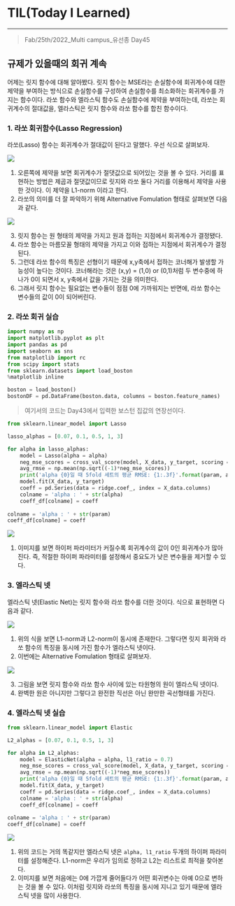 # TIL(Today I Learned)

___

> Fab/25th/2022_Multi campus_유선종 Day45

## 규제가 있을때의 회귀 계속
어제는 릿지 함수에 대해 알아봤다. 릿지 함수는 MSE라는 손실함수에 회귀계수에 대한 제약을 부여하는 방식으로 손실함수를 구성하여 손실함수를 최소화하는 회귀계수를 가지는 함수이다. 라쏘 함수와 엘라스틱 함수도 손실함수에 제약을 부여하는데, 라쏘는 회귀계수의 절대값을, 엘라스틱은 릿지 함수와 라쏘 함수를 합친 함수이다.

### 1. 라쏘 회귀함수(Lasso Regression)
라쏘(Lasso) 함수는 회귀계수가 절대값이 된다고 말했다. 우선 식으로 살펴보자.

<img src="https://user-images.githubusercontent.com/97590480/155631359-9254cb23-41b4-4349-8eb8-188d4d0cac91.png">

1. 오른쪽에 제약을 보면 회귀계수가 절댓값으로 되어있는 것을 볼 수 있다. 거리를 표현하는 방법은 제곱과 절댓값이므로 릿지와 라쏘 둘다 거리를 이용해서 제약을 사용한 것이다. 이 제약을 L1-norm 이라고 한다.
2. 라쏘의 의미를 더 잘 파악하기 위해 Alternative Fomulation 형태로 살펴보면 다음과 같다.

<img src="https://user-images.githubusercontent.com/97590480/155629710-1ad282b4-1e3b-45f9-a2c8-bf82adf55b96.png">

3. 릿지 함수는 원 형태의 제약을 가지고 원과 접하는 지점에서 회귀계수가 결정됐다.
4. 라쏘 함수는 마름모꼴 형태의 제약을 가지고 이와 접하는 지점에서 회귀계수가 결정된다.
5. 그런데 라쏘 함수의 특징은 선형이기 때문에 x,y축에서 접하는 코너해가 발생할 가능성이 높다는 것이다. 코너해라는 것은 (x,y) = (1,0) or (0,1)처럼 두 변수중에 하나가 0이 되면서 x, y축에서 값을 가지는 것을 의미한다.
6. 그래서 릿지 함수는 필요없는 변수들이 점점 0에 가까워지는 반면에, 라쏘 함수는 변수들의 값이 0이 되어버린다.

### 2. 라쏘 회귀 실습
```python
import numpy as np
import matplotlib.pyplot as plt
import pandas as pd
import seaborn as sns
from matplotlib import rc
from scipy import stats
from sklearn.datasets import load_boston
%matplotlib inline

boston = load_boston()
bostonDF = pd.DataFrame(boston.data, columns = boston.feature_names)
```
> 여기서의 코드는 Day43에서 입력한 보스턴 집값의 연장선이다. 

```python
from sklearn.linear_model import Lasso

lasso_alphas = [0.07, 0.1, 0.5, 1, 3]

for alpha in lasso_alphas:
    model = Lasso(alpha = alpha)
    neg_mse_scores = cross_val_score(model, X_data, y_target, scoring = 'neg_mean_squared_error', cv = 5)
    avg_rmse = np.mean(np.sqrt((-1)*neg_mse_scores))
    print('alpha {0}일 때 5fold 세트의 평균 RMSE: {1:.3f}'.format(param, avg_rmse))
    model.fit(X_data, y_target)
    coeff = pd.Series(data = ridge.coef_, index = X_data.columns)                             
    colname = 'alpha : ' + str(alpha)
    coeff_df[colname] = coeff 
                
colname = 'alpha : ' + str(param)
coeff_df[colname] = coeff          
```

<img src="https://user-images.githubusercontent.com/97590480/155631009-6bc28f54-b3ab-44cf-b814-16be764e2f36.png">

1. 이미지를 보면 하이퍼 파라미터가 커질수록 회귀계수의 값이 0인 회귀계수가 많아진다. 즉, 적절한 하이퍼 파라미터를 설정해서 중요도가 낮은 변수들을 제거할 수 있다.

### 3. 엘라스틱 넷
엘라스틱 넷(Elastic Net)는 릿지 함수와 라쏘 함수를 더한 것이다. 식으로 표현하면 다음과 같다.

<img src="https://user-images.githubusercontent.com/97590480/155631407-0e61a174-3dd2-4736-957c-ab1691d35205.png">

1. 위의 식을 보면 L1-norm과 L2-norm이 동시에 존재한다. 그렇다면 릿지 회귀와 라쏘 함수의 특징을 동시에 가진 함수가 엘라스틱 넷이다.
2. 이번에는 Alternative Fomulation 형태로 살펴보자.

<img src="https://user-images.githubusercontent.com/97590480/155631680-e9d21e4e-5178-4fca-a23a-9ab828da4dd2.png">

3. 그림을 보면 릿지 함수와 라쏘 함수 사이에 있는 타원형의 원이 엘라스틱 넷이다.
4. 완벽한 원은 아니지만 그렇다고 완전한 직선은 아닌 완만한 곡선형태를 가진다.

### 4. 엘라스틱 넷 실습

```python
from sklearn.linear_model import Elastic

L2_alphas = [0.07, 0.1, 0.5, 1, 3]

for alpha in L2_alphas:
    model = ElasticNet(alpha = alpha, l1_ratio = 0.7)
    neg_mse_scores = cross_val_score(model, X_data, y_target, scoring = 'neg_mean_squared_error', cv = 5)
    avg_rmse = np.mean(np.sqrt((-1)*neg_mse_scores))
    print('alpha {0}일 때 5fold 세트의 평균 RMSE: {1:.3f}'.format(param, avg_rmse))
    model.fit(X_data, y_target)
    coeff = pd.Series(data = ridge.coef_, index = X_data.columns)                             
    colname = 'alpha : ' + str(alpha)
    coeff_df[colname] = coeff 
                
colname = 'alpha : ' + str(param)
coeff_df[colname] = coeff     
```

<img src="https://user-images.githubusercontent.com/97590480/155632092-bdcc4893-b0e1-4d24-b60e-23aa37b9d78e.png">

1. 위의 코드는 거의 똑같지만 엘라스틱 넷은 `alpha, l1_ratio` 두개의 하이퍼 파라미터를 설정해준다. L1-norm은 우리가 임의로 정하고 L2는 리스트로 최적을 찾아본다.
2. 이미지를 보면 처음에는 0에 가깝게 줄어들다가 어떤 회귀변수는 아예 0으로 변하는 것을 볼 수 있다. 이처럼 릿지와 라쏘의 특징을 동시에 지니고 있기 때문에 엘라스틱 넷을 많이 사용한다.